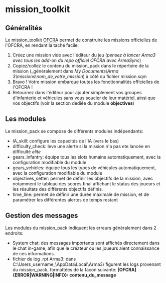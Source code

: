 # mission_toolkit

## G&eacute;n&eacute;ralit&eacute;s
Le mission_toolkit [OFCRA](http://ofcrav2.org) permet de construire les missions officielles de l'OFCRA, en rendant la tache facile:

1. Cr&eacute;ez une mission vide avec l'&eacute;diteur du jeu (_pensez &agrave; lancer Arma3 avec tous les add-on du repo officiel OFCRA avec ArmaSync_)
2. Copiez/collez le contenu du mission_pack dans le r&eacute;pertoire de la mission (_g&eacute;n&eacute;ralement dans _My Documents\Arma 3\missions\nom_de_votre_mission_) &agrave; c&ocirc;t&eacute; du fichier mission.sqm
3. Bravo ! Votre mission embarque toutes les fonctionnalit&eacute;s officielles de l'OFCRA !
4. Retournez dans l'&eacute;diteur pour ajouter simplement vos groupes d'infanterie et v&eacute;hicules sans vous soucier de leur mat&eacute;riel, ainsi que vos objectifs (voir la section dedi&eacute;e du module __objectives__)


## Les modules

Le mission_pack se compose de diff&eacute;rents modules ind&eacute;pendants:

* IA_skill: configure les capacit&eacute;s de l'IA (vers le bas)
* difficulty_check: leve une alerte si la mission n'a pas ete lanc&eacute;e en difficult&eacute; _elite_
* gears_infantry: &eacute;quipe tous les slots humains automatiquement, avec la configuration modifiable du module
* gears_vehicles: &eacute;quipe tous les types de v&eacute;hicules automatiquement, avec la configuration modifiable du module
* objectives_setter: permet de d&eacute;finir les objectifs de la mission, avec notamment le tableau des scores final affichant le status des joueurs et les r&eacute;sultats des diff&eacute;rents objectifs d&eacute;finis.
* time_line: permet de d&eacute;finir une dur&eacute;e maximale de mission, et de param&eacute;trer les diff&eacute;rentes alertes de temps restant 

## Gestion des messages

Les modules du mission_pack indiquent les erreurs g&eacute;n&eacute;ralement dans 2 endroits:

* System chat: des messages importants sont affich&eacute;s directement dans le chat in-game, afin que le cr&eacute;ateur ou les joueurs aient connaissance de ces informations.
* fichier de log .rpt Arma3: dans C:\Users\_username_\AppData\Local\Arma3\ figurent les logs provenant du mission_pack, formatt&eacute;es de la facon suivante: 
__[OFCRA] {ERROR|WARNING|INFO}: contenu_du_message__


